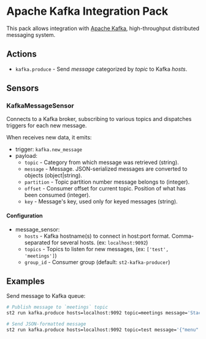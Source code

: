 # Apache Kafka Integration Pack
This pack allows integration with [Apache Kafka](http://kafka.apache.org/), high-throughput distributed messaging system.

## Actions
* `kafka.produce` - Send *message* categorized by *topic* to Kafka *hosts*.

## Sensors

### KafkaMessageSensor
Connects to a Kafka broker, subscribing to various topics and dispatches triggers for each new message.

When receives new data, it emits:
* trigger: `kafka.new_message`
* payload:
  * `topic` - Category from which message was retrieved (string).
  * `message` - Message. JSON-serialized messages are converted to objects (object|string).
  * `partition` - Topic partition number message belongs to (integer).
  * `offset` - Consumer offset for current topic. Position of what has been consumed (integer).
  * `key` - Message's key, used only for keyed messages (string).

#### Configuration
* message_sensor:
  * `hosts` - Kafka hostname(s) to connect in host:port format. Comma-separated for several hosts. (ex: `localhost:9092`)
  * `topics` - Topics to listen for new messages, (ex: `['test', 'meetings']`)
  * `group_id` - Consumer group (default: `st2-kafka-producer`)

## Examples
Send message to Kafka queue:
```sh
# Publish message to `meetings` topic
st2 run kafka.produce hosts=localhost:9092 topic=meetings message='StackStorm meets Apache Kafka'

# Send JSON-formatted message
st2 run kafka.produce hosts=localhost:9092 topic=test message='{"menu": {"id": "file"}}'
```
